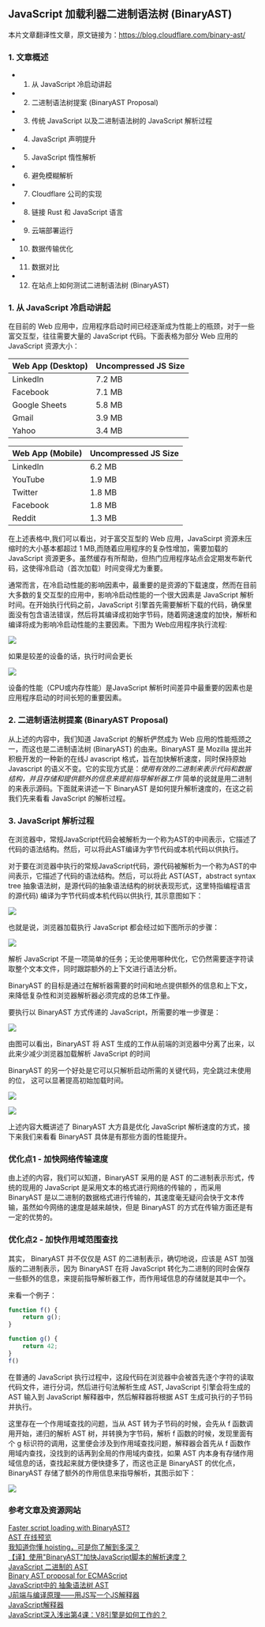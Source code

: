 ## JavaScript 加载利器二进制语法树 (BinaryAST)
本片文章翻译性文章，原文链接为：https://blog.cloudflare.com/binary-ast/


### 1. 文章概述
- 1. 从 JavaScript 冷启动讲起
- 2. 二进制语法树提案 (BinaryAST Proposal)
- 3. 传统 JavaScript 以及二进制语法树的 JavaScript 解析过程
- 4. JavaScript 声明提升
- 5. JavaScript 惰性解析
- 6. 避免模糊解析
- 7. Cloudflare 公司的实现
- 8. 链接 Rust 和 JavaScript 语言
- 9. 云端部署运行
- 10. 数据传输优化
- 11. 数据对比
- 12. 在站点上如何测试二进制语法树 (BinaryAST)


### 1. 从 JavaScript 冷启动讲起
在目前的 Web 应用中，应用程序启动时间已经逐渐成为性能上的瓶颈，对于一些富交互型，往往需要大量的 JavaScript 代码。下面表格为部分 Web 应用的 JavaScript 资源大小：  

| Web App (Desktop) | Uncompressed JS Size |
| ----------------- | -------------------- |
| LinkedIn          | 7.2 MB               |
| Facebook          | 7.1 MB               |
| Google Sheets     | 5.8 MB               |
| Gmail             | 3.9 MB               |
| Yahoo             | 3.4 MB               |  



| Web App (Mobile) | Uncompressed JS Size |
| ---------------- | -------------------- |
| LinkedIn         | 6.2 MB               |
| YouTube          | 1.9 MB               |
| Twitter          | 1.8 MB               |
| Facebook         | 1.8 MB               |
| Reddit           | 1.3 MB               |

在上述表格中,我们可以看出，对于富交互型的 Web 应用，JavaScirpt 资源未压缩时的大小基本都超过 1 MB,而随着应用程序的复杂性增加，需要加载的 JavaScript 资源更多。虽然缓存有所帮助，但热门应用程序站点会定期发布新代码，这使得冷启动（首次加载）时间变得尤为重要。

通常而言，在冷启动性能的影响因素中，最重要的是资源的下载速度，然而在目前大多数的复交互型的应用中，影响冷启动性能的一个很大因素是 JavaScript 解析时间。在开始执行代码之前，JavaScript 引擎首先需要解析下载的代码，确保里面没有包含语法错误，然后将其编译成初始字节码，随着网速速度的加快，解析和编译将成为影响冷启动性能的主要因素。下图为 Web应用程序执行流程:  

![](./src/images/desktop-without-BinJS.png)  

如果是较差的设备的话，执行时间会更长

![](./src/images/LowEnd-device-without-BinJS.png)  

设备的性能（CPU或内存性能）是JavaScript 解析时间差异中最重要的因素也是应用程序启动的时间长短的重要因素。


### 2. 二进制语法树提案 (BinaryAST Proposal)
从上述的内容中，我们知道 JavaScript 的解析俨然成为 Web 应用的性能瓶颈之一，而这也是二进制语法树 (BinaryAST) 的由来。BinaryAST 是 Mozilla 提出并积极开发的一种新的在线J avascript 格式，旨在加快解析速度，同时保持原始 Javascript 的语义不变。它的实现方式是：*使用有效的二进制来表示代码和数据结构，并且存储和提供额外的信息来提前指导解析器工作* 简单的说就是用二进制的来表示源码。下面就来讲述一下 BinaryAST 是如何提升解析速度的，在这之前我们先来看看 JavaScript 的解析过程。

### 3. JavaScript 解析过程
在浏览器中，常规JavaScript代码会被解析为一个称为AST的中间表示，它描述了代码的语法结构。然后，可以将此AST编译为字节代码或本机代码以供执行。


对于要在浏览器中执行的常规JavaScript代码，源代码被解析为一个称为AST的中间表示，它描述了代码的语法结构。然后，可以将此 AST(AST，abstract syntax tree 抽象语法树，是源代码的抽象语法结构的树状表现形式，这里特指编程语言的源代码) 编译为字节代码或本机代码以供执行, 其示意图如下：  

![](./src/images/without-binAST.png)  

也就是说，浏览器加载执行 JavaScript 都会经过如下图所示的步骤：  

![](./src/images/js-parse.png)  
 

解析 JavaScript 不是一项简单的任务；无论使用哪种优化，它仍然需要逐字符读取整个文本文件，同时跟踪额外的上下文进行语法分析。


BinaryAST 的目标是通过在解析器需要的时间和地点提供额外的信息和上下文，来降低复杂性和浏览器解析器必须完成的总体工作量。

要执行以 BinaryAST 方式传递的 JavaScript，所需要的唯一步骤是： 

![](./src/images/With-BinAST.png)  

由图可以看出，BinaryAST 将 AST 生成的工作从前端的浏览器中分离了出来，以此来少减少浏览器加载解析 JavaScript 的时间

BinaryAST 的另一个好处是它可以只解析启动所需的关键代码，完全跳过未使用的位， 这可以显著提高初始加载时间。  

![](./src/images/desktop-without-BinJS-1.png)   

![](./src/images/desktop-with-BinJS.png)  

上述内容大概讲述了 BinaryAST 大方县是优化 JavaScript 解析速度的方式，接下来我们来看看 BinaryAST 具体是有那些方面的性能提升。


### 优化点1 - 加快网络传输速度
由上述的内容，我们可以知道，BinaryAST 采用的是 AST 的二进制表示形式，传统的现用的 JavaScript 是采用文本的格式进行网络的传输的
，而采用 BinaryAST 是以二进制的数据格式进行传输的，其速度毫无疑问会快于文本传输，虽然如今网络的速度是越来越快，但是 BinaryAST 的方式在传输方面还是有一定的优势的。


### 优化点2 - 加快作用域范围查找
其实， BinaryAST 并不仅仅是 AST 的二进制表示，确切地说，应该是 AST 加强版的二进制表示，因为 BinaryAST 在将 JavaScript 转化为二进制的同时会保存一些额外的信息，来提前指导解析器工作，而作用域信息的存储就是其中一个。

来看一个例子：  
```javascript
function f() {
	return g();
}

function g() {
	return 42;
}
f()
```
在普通的 JavaScript 执行过程中，这段代码在浏览器中会被首先逐个字符的读取代码文件，进行分词，然后进行句法解析生成 AST, JavaScript 引擎会将生成的 AST 输入到 JavaScript 解释器中，然后解释器将根据 AST 生成可执行的子节码并执行。

这里存在一个作用域查找的问题，当从 AST 转为子节码的时候，会先从 f 函数调用开始，递归的解析 AST 树，并转换为字节码，解析 f 函数的时候，发现里面有个 g 标识符的调用，这里便会涉及到作用域查找问题，解释器会首先从 f 函数作用域内查找，没找到的话再到全局的作用域内查找，如果 AST 内本身有存储作用域信息的话，查找起来就方便快捷多了，而这也正是 BinaryAST 的优化点，BinaryAST 存储了额外的作用信息来指导解析，其图示如下：  


![](./src/images/ast-scope.jpg)   




### 参考文章及资源网站
[Faster script loading with BinaryAST?](https://new.blog.cloudflare.com/binary-ast/)  
[AST 在线预览](https://astexplorer.net/)   
[我知道你懂 hoisting，可是你了解到多深？](https://blog.techbridge.cc/2018/11/10/javascript-hoisting/)  
[【译】使用"BinaryAST"加快JavaScript脚本的解析速度？](https://juejin.im/post/5cefeafc51882561fa75ac73)  
[JavaScript 二进制的 AST](https://juejin.im/post/599e6f246fb9a024985f0421)  
[Binary AST proposal for ECMAScript](https://github.com/tc39/proposal-binary-ast)  
[JavaScript中的 抽象语法树 AST](https://www.jianshu.com/p/b0f9971e1ec9?from=singlemessage)  
[J前端与编译原理——用JS写一个JS解释器](https://segmentfault.com/a/1190000017241258)  
[JavaScript解释器](https://javascript.ruanyifeng.com/advanced/interpreter.html)  
[JavaScript深入浅出第4课：V8引擎是如何工作的？](https://zhuanlan.zhihu.com/p/73768338)  







